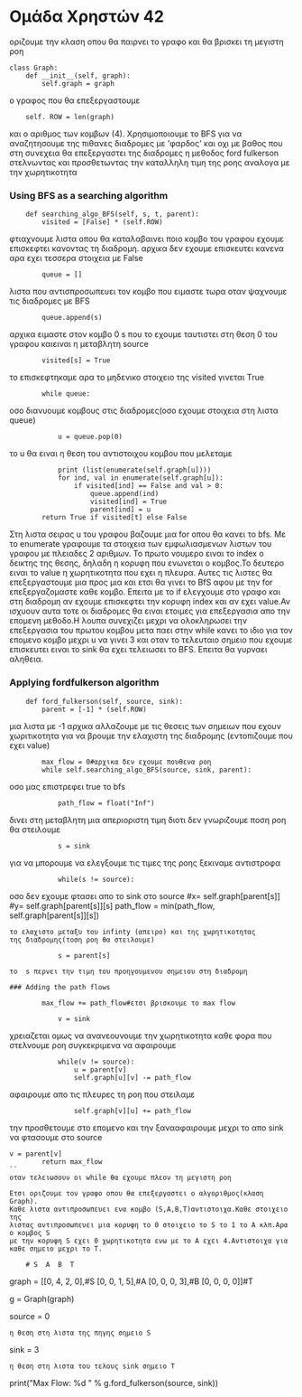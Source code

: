# Ομάδα Χρηστών 42 

οριζουμε την κλαση οπου θα παιρνει το γραφο και θα βρισκει τη μεγιστη ροη
```
class Graph:
    def __init__(self, graph):
        self.graph = graph
```
ο γραφος που θα επεξεργαστουμε
``` 
    self. ROW = len(graph)
```
και ο αριθμος των κομβων (4).
Χρησιμοποιουμε το ΒFS για να αναζητησουμε της πιθανες  διαδρομες με 'φαρδος' και οχι με βαθος
που στη συνεχεια θα επεξεργαστει της διαδρομες η μεθοδος
ford fulkerson στελνωντας και προσθετωντας την καταλληλη  τιμη της ροης
αναλογα με την χωρητικοτητα
### Using BFS as a searching algorithm
```
    def searching_algo_BFS(self, s, t, parent):
        visited = [False] * (self.ROW)
```
φτιαχνουμε λιστα οπου θα καταλαβαινει ποιο κομβο του γραφου εχουμε επισκεφτει κανοντας τη διαδρομη. 
αρχικα δεν εχουμε επισκευτει κανενα αρα εχει τεσσερα στοιχεια με False
```
        queue = []
```
λιστα που αντισπροσωπευει τον κομβο που ειμαστε τωρα οταν ψαχνουμε τις διαδρομες με BFS
```
        queue.append(s)
```
αρχικα ειμαστε στον κομβο 0 s που το εχουμε ταυτιστει στη θεση 0 του γραφου καιειναι η μεταβλητη source
```
        visited[s] = True
```
το επισκεφτηκαμε αρα το μηδενικο στοιχειο της visited γινεται Τrue
```
        while queue:
```
oσο διανυουμε κομβους στις διαδρομες(οσο εχουμε στοιχεια στη λιστα queue)
```
            u = queue.pop(0)
```
το u θα ειναι η θεση του αντιστοιχου κομβου που μελεταμε
```
            print (list(enumerate(self.graph[u])))
            for ind, val in enumerate(self.graph[u]):            
                if visited[ind] == False and val > 0:
                    queue.append(ind)
                    visited[ind] = True
                    parent[ind] = u
        return True if visited[t] else False
```
Στη λιστα σειρας u του γραφου βαζουμε μια for οπου θα κανει το bfs.
Με το enumerate γραφουμε τα στοιχεια των εμφωλιασμενων λιστων του γραφου  με πλειαδες 2 αριθμων.
Το πρωτο νουμερο  ειναι το index o δεικτης της θεσης, δηλαδη
η κορυφη που ενωνεται o κομβος.Το δευτερο ειναι το value
η χωρητικοτητα που εχει η πλευρα. Αυτες τις λιστες θα επεξεργαστουμε
μια προς μια και ετσι θα γινει το BfS  αφου με την for επεξεργαζομαστε καθε κομβο.
Επειτα με το if ελεγχουμε στο γραφο και στη διαδρομη αν εχουμε επισκεφτει την κορυφη index
και αν εχει value.Αν ισχυουν
αυτα τοτε οι διαδρομες θα ειναι ετοιμες
για επεξεργασια απο την επομενη μεθοδο.Η λουπα συνεχιζει μεχρι να ολοκληρωσει την επεξεργασια του πρωτου κομβου
μετα παει στην while κανει το ιδιο για τον επομενο κομβο μεχρι u να γινει 3 και οταν το τελευταιο σημειο που εχουμε
επισκευτει ειναι το sink θα εχει τελειωσει το BFS. Επειτα θα γυρναει αληθεια.
### Applying fordfulkerson algorithm
```
    def ford_fulkerson(self, source, sink):
        parent = [-1] * (self.ROW)
```        
μια λιστα με -1 αρχικα αλλαζουμε με τις θεσεις των σημειων που εχουν
χωριτικοτητα για να βρουμε την ελαχιστη της διαδρομης (εντοπιζουμε που εχει value)
```
        max_flow = 0#αρχικα δεν εχουμε πουθενα ροη
        while self.searching_algo_BFS(source, sink, parent):
```        
οσο μας επιστρεφει true το bfs
```           
            path_flow = float("Inf")
```            
δινει στη μεταβλητη μια απεριοριστη τιμη διοτι δεν γνωριζουμε ποση ροη θα στειλουμε
```
            s = sink
```
για να μπορουμε να ελεγξουμε τις τιμες της ροης ξεκιναμε αντιστροφα
```
            while(s != source):
```            
οσο δεν εχουμε φτασει απο το sink στο source
                #x= self.graph[parent[s]]
                #y= self.graph[parent[s]][s]
                path_flow = min(path_flow, self.graph[parent[s]][s])
```              
το ελαχιστο μεταξυ του infinty (απειρο) και της χωρητικοτητας
της διαδρομης(τοση ροη θα στειλουμε)
```
                s = parent[s]
```
το  s περνει την τιμη του προηγουμενου σημειου στη διαδρομη

### Adding the path flows
```
            max_flow += path_flow#ετσι βρισκουμε το max flow
```
            v = sink
```           
χρειαζεται ομως να ανανεουνουμε την χωρητικοτητα καθε φορα που στελνουμε ροη συγκεκριμενα να αφαιρουμε
```
            while(v != source):
                u = parent[v]
                self.graph[u][v] -= path_flow
```
αφαιρουμε απο τις πλευρες τη ροη που στειλαμε
```
                self.graph[v][u] += path_flow
```
την προσθετουμε στο επομενο και την ξανααφαιρουμε μεχρι το απο sink να φτασουμε στο source
```
v = parent[v]
        return max_flow
``
οταν τελειωσουν οι while θα εχουμε πλεον τη μεγιστη ροη

Ετσι οριζουμε τον γραφο οπου θα επεξεργαστει ο αλγοριθμος(κλαση Graph).
Καθε λιστα αντιπροσωπευει ενα κομβο (S,A,B,T)αντιστοιχα.Καθε στοιχειο της
λιστας αντιπροσωπευει μια κορυφη το 0 στοιχειο το S το 1 το Α κλπ.Αρα ο κομβος S
με την κορυφη S εχει 0 χωρητικοτητα ενω με το Α εχει 4.Αντιστοιχα για καθε σημειο μεχρι το Τ.

```
        # S  A  B  T
graph = [[0, 4, 2, 0],#S
         [0, 0, 1, 5],#A
         [0, 0, 0, 3],#B
         [0, 0, 0, 0]]#T

g = Graph(graph)

source = 0
```
η θεση στη λιστα της πηγης σημειο S
```
sink = 3
```
η θεση στη λιστα του τελους sink σημειο Τ
```
print("Max Flow: %d " % g.ford_fulkerson(source, sink))
```
